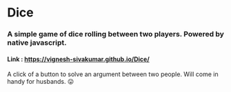 # Dice
### A simple game of dice rolling between two players. Powered by native javascript.

#### Link : https://vignesh-sivakumar.github.io/Dice/

A click of a button to solve an argument between two people. Will come in handy for husbands. 😛
